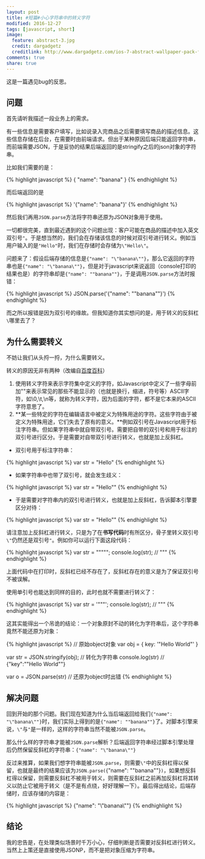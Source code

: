```yaml
---
layout: post
title: #短篇#小心字符串中的转义字符
modified: 2016-12-27
tags: [javascript, short]
image:
  feature: abstract-3.jpg
  credit: dargadgetz
  creditlink: http://www.dargadgetz.com/ios-7-abstract-wallpaper-pack-for-iphone-5-and-ipod-touch-retina/
comments: true
share: true
---
```


这是一篇遇见bug的反思。

## 问题

首先请听我描述一段业务上的需求。

有一些信息是需要客户填写，比如说录入完商品之后需要填写商品的描述信息。这些信息存储在后台，在需要时由前端请求。但出于某种原因后端只能返回字符串，而前端需要JSON，于是妥协的结果后端返回的是stringify之后的json对象的字符串。

比如我们需要的是：

{% highlight javascript %}
{
	"name": "banana"
}
{% endhighlight %}

而后端返回的是

{% highlight javascript %}
'{"name": "banana"}'
{% endhighlight %}

然后我们再用`JSON.parse`方法将字符串还原为JSON对象用于使用。

一切都很完美，直到最近遇到的这个问题出现：客户可能在商品的描述中加入英文双引号`"`。于是想当然的，我们会在存储该信息的时候对双引号进行转义。例如当用户输入的是`"Hello"`时，我们在存储时会存储为`\"Hello\"`。

问题来了：假设后端存储的信息是`{"name": "\"banana\""}`，那么它返回的字符串也是`{"name": "\"banana\""}`，但是对于javascript来说返回（console打印的结果也是）的字符串却是`{"name": ""banana""}`，于是调用`JSON.parse`方法时报错：

{% highlight javascript %}
JSON.parse('{"name": ""banana""}')
{% endhighlight %}

而之所以报错是因为双引号的缘故。但我知道你其实想问的是，用于转义的反斜杠`\`哪里去了？

## 为什么需要转义

不妨让我们从头捋一捋，为什么需要转义。

转义的原因无非有两种（改编自[百度百科](http://baike.baidu.com/link?url=83ELEvD7roYOxo33tnu7MpuOEegyQaGUz9rORLzSoU523YhoR48PhEf2PFeGzo7r08geKtw60bVT8MkAFmR9g_)）
1. 使用转义字符来表示字符集中定义的字符，如Javascript中定义了一些字母前加"\"来表示常见的那些不能显示的（也就是换行，缩进，符号等）ASCII字符，如\0,\t,\n等，就称为转义字符，因为后面的字符，都不是它本来的ASCII字符意思了。
2. **某一些特定的字符在编辑语言中被定义为特殊用途的字符。这些字符由于被定义为特殊用途，它们失去了原有的意义。**例如双引号在Javascript用于标注字符串。但如果字符串中就自带双引号。需要把自带的双引号和用于标注的双引号进行区分。于是需要对自带双引号进行转义，也就是加上反斜杠。

- 双引号用于标注字符串：

{% highlight javascript %}
var str = "Hello"
{% endhighlight %}

- 如果字符串中也带了双引号，就会发生歧义：

{% highlight javascript %}
var str = "Hello""
{% endhighlight %}
- 于是需要对字符串内的双引号进行转义，也就是加上反斜杠，告诉脚本引擎要区分对待：

{% highlight javascript %}
var str = "Hello\""
{% endhighlight %}

请注意加上反斜杠进行转义，只是为了在**书写代码**时有所区分，骨子里转义双引号`\"`仍然还是双引号`"`。例如你可以运行下面这段代码：

{% highlight javascript %}
var str = "\"\"\"";
console.log(str); // """
{% endhighlight %}

上面代码中在打印时，反斜杠已经不存在了，反斜杠存在的意义是为了保证双引号不被误解。

使用单引号也能达到同样的目的，此时也就不需要进行转义了：

{% highlight javascript %}
var str = '"""';
console.log(str); // """
{% endhighlight %}

这其实能得出一个吊诡的结论：一个对象原封不动的转化为字符串后，这个字符串竟然不能还原为对象：

{% highlight javascript %}
// 原始object对象
var obj = {
	key: '\"Hello World\"'
}

var str = JSON.stringify(obj); // 转化为字符串
console.log(str)
// {"key":"\"Hello World\""}


var o = JSON.parse(str) // 还原为object时出错
{% endhighlight %}


## 解决问题

回到开始的那个问题。我们现在知道为什么当后端返回给我们`{"name": "\"banana\""}`时，我们实际上得到的是`{"name": ""banana""}`了。对脚本引擎来说，`\"`与`"`是一样的，这样的字符串当然不能被`JSON.parse`。

那么什么样的字符串才能被`JSON.parse`解析？后端返回字符串经过脚本引擎处理后仍然保留反斜杠的字符串：`{"name": "\"banana\""}`

反过来推算，如果我们想字符串能被`JSON.parse`，则需要`\"`中的反斜杠得以保留，也就是最终的结果应该为`JSON.parse(`{"name": "\"banana\""}`)`，如果想反斜杠得以保留，则需要反斜杠不被用于转义，则需要在反斜杠之前再加反斜杠将其转义以防止它被用于转义（是不是有点绕，好好理解一下）。最后得出结论，后端存储时，应该存储的内容是：

{% highlight javascript %}
{"name": "\\"banana\\""}
{% endhighlight %}

## 结论

我的忠告是，在处理类似场景时千万小心，仔细判断是否需要对反斜杠进行转义。当然上上策还是直接使用JSONP，而不是把对象压缩为字符串。



